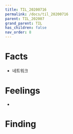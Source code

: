 ```yaml
---
title: TIL_20200716
permalink: /docs/til_20200716
parent: TIL_202007
grand_parent: TIL
has_children: false
nav_order: 8
---
```


# Facts

- 네트워크 

# Feelings

- 
# Finding

